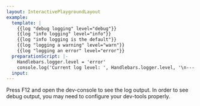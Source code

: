 ```yaml
---
layout: InteractivePlaygroundLayout
example:
  template: |
    {{log "debug logging" level="debug"}}
    {{log "info logging" level="info"}}
    {{log "info logging is the default"}}
    {{log "logging a warning" level="warn"}}
    {{log "logging an error" level="error"}}
  preparationScript: |-
    Handlebars.logger.level = 'error'
    console.log('Current log level: ', Handlebars.logger.level, '\n---')
  input:
---
```


Press F12 and open the dev-console to see the log output. In order to see debug output, you may need to configure your
dev-tools properly.
